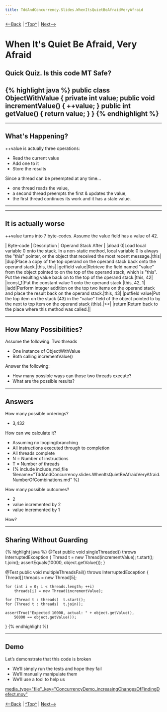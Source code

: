 ```yaml
---
title: TddAndConcurrency.Slides.WhenItsQuietBeAfraidVeryAfraid
---
```

[<--Back](TddAndConcurrency.Slides.DoOneThingWellWell) | [^Top^](TddAndConcurrency.Slides) | [Next-->](TddAndConcurrency.Slides.ICantWaitWellYouShouldntHaveTo)

# When It's Quiet Be Afraid, Very Afraid

## Quick Quiz. Is this code MT Safe?
{% highlight java %}
public class ObjectWithValue {
    private int value;
    public void incrementValue() { ++value; }
    public int getValue() { return value; }
}
{% endhighlight %}
----
----
## What's Happening?
++value is actually three operations:
* Read the current value 
* Add one to it
* Store the results

Since a thread can be preempted at any time…
* one thread reads the value, 
* a second thread preempts the first & updates the value, 
* the first thread continues its work and it has a stale value.
----
----
## It is actually worse
++value turns into 7 byte-codes. Assume the value field has a value of 42.

| Byte-code | Description | Operand Stack After |
|aload 0|Load local variable 0 onto the stack. In a non-static method, local variable 0 is always the "this" pointer, or the object that received the most recent message.|this|
|dup|Place a copy of the top operand on the operand stack back onto the operand stack.|this, this|
|getfield value|Retrieve the field named "value" from the object pointed to on the top of the operand stack, which is "this". Put the resulting value back on to the top of the operand stack.|this, 42|
|iconst_1|Put the constant value 1 onto the operand stack.|this, 42, 1|
|iadd|Perform integer addition on the top two items on the operand stack and place the result back on the operand stack.|this, 43|
|putfield value|Put the top item on the stack (43) in the "value" field of the object pointed to by the next to top item on the operand stack (this).|<<empty>>|
|return|Return back to the place where this method was called.||

----

## How Many Possibilities?
Assume the following:
Two threads
* One instance of ObjectWithValue
* Both calling incrementValue()

Answer the following:
* How many possible ways can those two threads execute?
* What are the possible results?

----

## Answers
How many possible orderings?
* 3,432

How can we calculate it?
* Assuming no looping/branching
* All instructions executed through to completion
* All threads complete
* N = Number of instructions
* T = Number of threads
* {% include include_md_file filename="TddAndConcurrency.slides.WhenItsQuietBeAfraidVeryAfraid.NumberOfCombinations.md" %}

How many possible outcomes?
* 2
* value incremented by 2
* value incremented by 1

How?

----

## Sharing Without Guarding
{% highlight java %}
@Test
public void singleThreaded() throws InterruptedException {
    Thread t = new Thread(incrementValue);
    t.start();
    t.join();
    assertEquals(10000, object.getValue());
}

@Test
public void multipleThreadsFail() throws InterruptedException {
    Thread[] threads = new Thread[5];

    for (int i = 0; i < threads.length; ++i)
        threads[i] = new Thread(incrementValue);

    for (Thread t : threads)  t.start();
    for (Thread t : threads)  t.join();
        
    assertTrue("Expected 10000, actual: " + object.getValue(),
        50000 == object.getValue());
}
{% endhighlight %}

----

## Demo
Let’s demonstrate that this code is broken
* We’ll simply run the tests and hope they fail
* We’ll manually manipulate them
* We’ll use a tool to help us

[media_type="file"_key="ConcurrencyDemo_increasingChangesOfFindingDefect.mov"](media_type="file"_key="ConcurrencyDemo_increasingChangesOfFindingDefect.mov")

[<--Back](TddAndConcurrency.Slides.DoOneThingWellWell) | [^Top^](TddAndConcurrency.Slides) | [Next-->](TddAndConcurrency.Slides.ICantWaitWellYouShouldntHaveTo)

